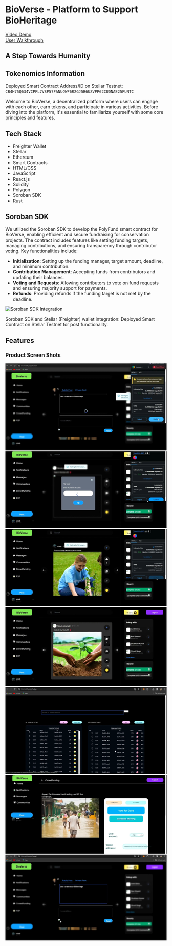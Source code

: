 # BioVerse - Platform to Support BioHeritage

[Video Demo](https://youtu.be/0l_iaUcyJv0)  
[User Walkthrough](https://www.youtube.com/watch?v=NX7J4GHaBB0)

## A Step Towards Humanity

## Tokenomics Information

Deployed Smart Contract Address/ID on Stellar Testnet: `CB4H75Q634VCPFL7VSP57FANUOWF6R2GJ5B6UZVPP62CUDNAE25FUNTC`

Welcome to BioVerse, a decentralized platform where users can engage with each other, earn tokens, and participate in various activities. Before diving into the platform, it's essential to familiarize yourself with some core principles and features.

## Tech Stack
- Freighter Wallet
- Stellar
- Ethereum
- Smart Contracts
- HTML/CSS
- JavaScript
- React.js
- Solidity
- Polygon
- Soroban SDK
- Rust

## Soroban SDK
We utilized the Soroban SDK to develop the PolyFund smart contract for BioVerse, enabling efficient and secure fundraising for conservation projects. The contract includes features like setting funding targets, managing contributions, and ensuring transparency through contributor voting. Key functionalities include:

- **Initialization**: Setting up the funding manager, target amount, deadline, and minimum contribution.
- **Contribution Management**: Accepting funds from contributors and updating their balances.
- **Voting and Requests**: Allowing contributors to vote on fund requests and ensuring majority support for payments.
- **Refunds**: Providing refunds if the funding target is not met by the deadline.

![Soroban SDK Integration](https://github.com/Servant-of-the-almighty-god/BioVerse/assets/166640511/e0abea18-8f04-4292-847a-4b06a702aad8)

Soroban SDK and Stellar (Freighter) wallet integration: Deployed Smart Contract on Stellar Testnet for post functionality.

## Features

### Product Screen Shots

![Screenshot 1](imagea.png)
![Screenshot 2](imageb.png)
![Screenshot 3](imagec.png)
![Screenshot 4](imaged.png)
![Screenshot 5](imagee.png)
![Screenshot 6](imagef.png)
![Screenshot 7](imageg.png)

